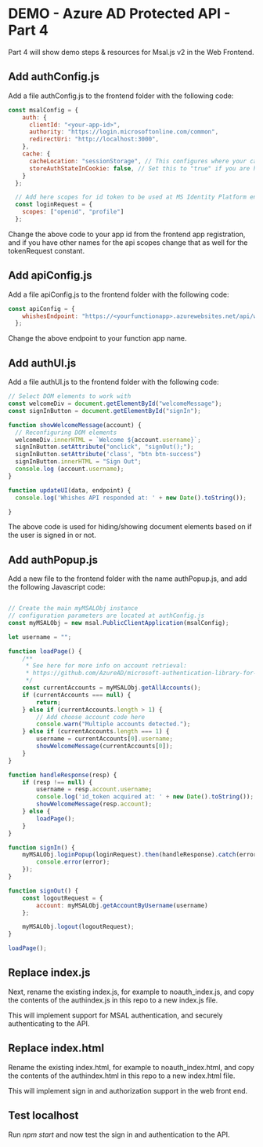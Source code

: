 # DEMO - Azure AD Protected API - Part 4

Part 4 will show demo steps & resources for Msal.js v2 in the Web Frontend.
## Add authConfig.js

Add a file authConfig.js to the frontend folder with the following code:

```javascript
const msalConfig = {
    auth: {
      clientId: "<your-app-id>",
      authority: "https://login.microsoftonline.com/common",
      redirectUri: "http://localhost:3000",
    },
    cache: {
      cacheLocation: "sessionStorage", // This configures where your cache will be stored
      storeAuthStateInCookie: false, // Set this to "true" if you are having issues on IE11 or Edge
    }
  };

  // Add here scopes for id token to be used at MS Identity Platform endpoints.
  const loginRequest = {
    scopes: ["openid", "profile"]
  };

```

Change the above code to your app id from the frontend app registration, and if you have other names for the api scopes change that as well for the tokenRequest constant.

## Add apiConfig.js

Add a file apiConfig.js to the frontend folder with the following code:

```javascript
const apiConfig = {
    whishesEndpoint: "https://<yourfunctionapp>.azurewebsites.net/api/whish/"
  };
```

Change the above endpoint to your function app name.

## Add authUI.js

Add a file authUI.js to the frontend folder with the following code:

```javascript
// Select DOM elements to work with
const welcomeDiv = document.getElementById("welcomeMessage");
const signInButton = document.getElementById("signIn");

function showWelcomeMessage(account) {
  // Reconfiguring DOM elements
  welcomeDiv.innerHTML = `Welcome ${account.username}`;
  signInButton.setAttribute("onclick", "signOut();");
  signInButton.setAttribute('class', "btn btn-success")
  signInButton.innerHTML = "Sign Out";
  console.log (account.username);  
}

function updateUI(data, endpoint) {
  console.log('Whishes API responded at: ' + new Date().toString());

}
```

The above code is used for hiding/showing document elements based on if the user is signed in or not.

## Add authPopup.js

Add a new file to the frontend folder with the name authPopup.js, and add the following Javascript code:

```javascript

// Create the main myMSALObj instance
// configuration parameters are located at authConfig.js
const myMSALObj = new msal.PublicClientApplication(msalConfig);

let username = "";

function loadPage() {
    /**
     * See here for more info on account retrieval:
     * https://github.com/AzureAD/microsoft-authentication-library-for-js/blob/dev/lib/msal-common/docs/Accounts.md
     */
    const currentAccounts = myMSALObj.getAllAccounts();
    if (currentAccounts === null) {
        return;
    } else if (currentAccounts.length > 1) {
        // Add choose account code here
        console.warn("Multiple accounts detected.");
    } else if (currentAccounts.length === 1) {
        username = currentAccounts[0].username;
        showWelcomeMessage(currentAccounts[0]);
    }
}

function handleResponse(resp) {
    if (resp !== null) {
        username = resp.account.username;
        console.log('id_token acquired at: ' + new Date().toString());        
        showWelcomeMessage(resp.account);
    } else {
        loadPage();
    }
}

function signIn() {
    myMSALObj.loginPopup(loginRequest).then(handleResponse).catch(error => {
        console.error(error);
    });
}

function signOut() {
    const logoutRequest = {
        account: myMSALObj.getAccountByUsername(username)
    };

    myMSALObj.logout(logoutRequest);
}

loadPage();

```

## Replace index.js

Next, rename the existing index.js, for example to noauth_index.js, and copy the contents of the authindex.js in this repo to a new index.js file.

This will implement support for MSAL authentication, and securely authenticating to the API.

## Replace index.html

Rename the existing index.html, for example to noauth_index.html, and copy the contents of the authindex.html in this repo to a new index.html file.

This will implement sign in and authorization support in the web front end.

## Test localhost

Run *npm start* and now test the sign in and authentication to the API.